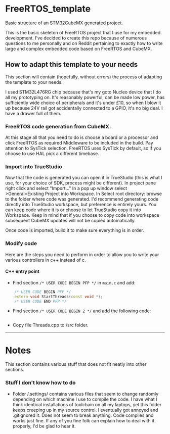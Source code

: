 # FreeRTOS_template
Basic structure of an STM32CubeMX generated project.

This is the basic skeleton of FreeRTOS project that I use for my embedded development. I've decided to create this repo because of numerous questions to me personally and on Reddit pertaining to exactly how to write large and complex embedded code based on FreeRTOS and CubeMX.

## How to adapt this template to your needs
This section will contain (hopefully, without errors) the process of adapting the template to your needs.

I used STM32L476RG chip because that's my goto Nucleo device that I do all my prototyping on. It's reasonably powerful, can be made low power, has sufficiently wide choice of peripherals and it's under £10, so when I blow it up because 24V rail got accidentally connected to a GPIO, it's no big deal. I have a drawer full of them.

### FreeRTOS code generation from CubeMX.
At this stage all that you need to do is choose a board or a processor and click FreeRTOS as required Middleware to be included in the build. Pay attention to SysTick selection. FreeRTOS uses SysTick by default, so if you choose to use HAL pick a different timebase.    

### Import into TrueStudio
Now that the code is generated you can open it in TrueStudio (this is what I use, for your choice of SDK, process might be different). In project pane right click and select "Import..." In a pop up window select >General>Existing Project into Workspace. In Select root directory: browse to the folder where code was generated. I'd recommend generating code directly into TrueStudio workspace, but preference is entirely yours. You can keep code where it is or choose to let TrueStudio copy it into Workspace. Keep in mind that if you choose to copy code into workspace subsequent CubeMX updates will not be copied automatically.

Once code is imported, build it to make sure everything is in order.

### Modify code
Here are the steps you need to perform in order to allow you to write your various controllers in c++ instead of c.

#### C++ entry point
* Find section `/* USER CODE BEGIN PFP */` in `main.c` and add:
```c++
    /* USER CODE BEGIN PFP */    
    extern void StartThreads(const void *);    
    /* USER CODE END PFP */    
```
* Find section `/* USER CODE BEGIN 2 */` and add the following code:
```c++

```
* Copy file Threads.cpp to /src folder.
___
# Notes
This section contains various stuff that does not fit neatly into other sections.

### Stuff I don't know how to do
* Folder /.settings/ contains various files that seem to change randomly depending on which machine I use to compile the code. I have what I think identical installations of toolchain on all my laptops, yet this folder keeps creeping up in my source control. I eventually got annoyed and .gitignored it. Does not seem to break anything. Code compiles and works just fine. If any of you fine folk can explain how to deal with it properly, I'd be glad to hear it.
